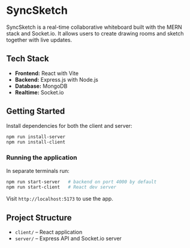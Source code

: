 # SyncSketch

SyncSketch is a real-time collaborative whiteboard built with the MERN stack and Socket.io. It allows users to create drawing rooms and sketch together with live updates.


## Tech Stack

- **Frontend:** React with Vite
- **Backend:** Express.js with Node.js
- **Database:** MongoDB
- **Realtime:** Socket.io

## Getting Started

Install dependencies for both the client and server:

```bash
npm run install-server
npm run install-client
```

### Running the application

In separate terminals run:

```bash
npm run start-server   # backend on port 4000 by default
npm run start-client   # React dev server
```

Visit `http://localhost:5173` to use the app.

## Project Structure

- `client/` – React application
- `server/` – Express API and Socket.io server

